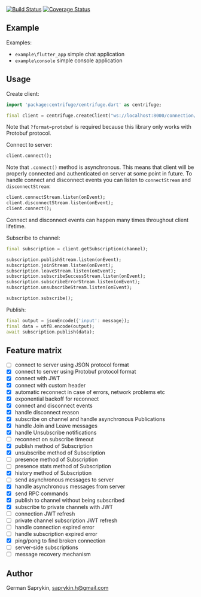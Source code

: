 [![Build Status](https://travis-ci.org/centrifugal/centrifuge-dart.svg?branch=master)](https://travis-ci.org/centrifugal/centrifuge-dart)
[![Coverage Status](https://coveralls.io/repos/github/centrifugal/centrifuge-dart/badge.svg?branch=master)](https://coveralls.io/github/centrifugal/centrifuge-dart?branch=master)

## Example

Examples:
* `example\flutter_app` simple chat application
* `example\console` simple console application 

## Usage

Create client:

```dart
import 'package:centrifuge/centrifuge.dart' as centrifuge;

final client = centrifuge.createClient("ws://localhost:8000/connection/websocket?format=protobuf");
```

Note that `?format=protobuf` is required because this library only works with Protobuf protocol.

Connect to server:
```dart
client.connect();
```

Note that `.connect()` method is asynchronous. This means that client will be properly connected and authenticated on server at some point in future. To handle connect and disconnect events you can listen to `connectStream` and `disconnectStream`:

```dart
client.connectStream.listen(onEvent);
client.disconnectStream.listen(onEvent);
client.connect();
```

Connect and disconnect events can happen many times throughout client lifetime.

Subscribe to channel:

```dart
final subscription = client.getSubscription(channel);

subscription.publishStream.listen(onEvent);
subscription.joinStream.listen(onEvent);  
subscription.leaveStream.listen(onEvent);
subscription.subscribeSuccessStream.listen(onEvent);
subscription.subscribeErrorStream.listen(onEvent);
subscription.unsubscribeStream.listen(onEvent);

subscription.subscribe();
```

Publish:
```dart
final output = jsonEncode({'input': message});
final data = utf8.encode(output);
await subscription.publish(data);
```

## Feature matrix

- [ ] connect to server using JSON protocol format
- [x] connect to server using Protobuf protocol format
- [x] connect with JWT
- [x] connect with custom header
- [x] automatic reconnect in case of errors, network problems etc
- [x] exponential backoff for reconnect
- [x] connect and disconnect events
- [x] handle disconnect reason
- [x] subscribe on channel and handle asynchronous Publications
- [x] handle Join and Leave messages
- [x] handle Unsubscribe notifications
- [ ] reconnect on subscribe timeout
- [x] publish method of Subscription
- [x] unsubscribe method of Subscription
- [ ] presence method of Subscription
- [ ] presence stats method of Subscription
- [x] history method of Subscription
- [ ] send asynchronous messages to server
- [x] handle asynchronous messages from server
- [x] send RPC commands
- [x] publish to channel without being subscribed
- [x] subscribe to private channels with JWT
- [ ] connection JWT refresh
- [ ] private channel subscription JWT refresh
- [ ] handle connection expired error
- [ ] handle subscription expired error
- [x] ping/pong to find broken connection
- [ ] server-side subscriptions
- [ ] message recovery mechanism

## Author

German Saprykin, saprykin.h@gmail.com
